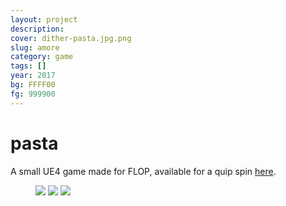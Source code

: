 ```yaml
---
layout: project
description:
cover: dither-pasta.jpg.png
slug: amore
category: game
tags: []
year: 2017
bg: FFFF00
fg: 999900
---
```


# pasta

A small UE4 game made for FLOP, available for a quip spin [here](https://flopmtl.itch.io/amore).

<figure>
	<img src="/assets/img/work/pasta/pasta-1.png" />
	<img src="/assets/img/work/pasta/pasta-2.png" />
	<img src="/assets/img/work/pasta/pasta-3.png" />
</figure>
